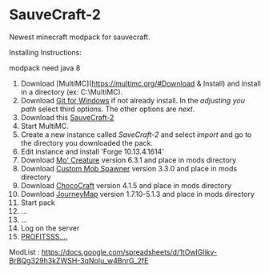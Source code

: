 # SauveCraft-2
Newest minecraft modpack for sauvecraft.

Installing Instructions: 

modpack need java 8

1. Download [MultiMC](https://multimc.org/#Download & Install) and install in a directory (ex: C:\MultiMC).
2. Download [Git for Windows](https://git-scm.com/download/win) if not already install. In the _adjusting you path_ select third options. The other options are _next_.
3. Download this [SauveCraft-2](https://github.com/lanord/SauveCraft-2/releases/download/0.9.0/SauveCraft-2.zip)
4. Start MultiMC.
5. Create a new instance called _SaveCraft-2_ and select _import_ and go to the directory you downloaded the pack.
6. Edit instance and install 'Forge 10.13.4.1614'
7. Download [Mo' Creature](http://minecraft.curseforge.com/projects/mo-creatures) version 6.3.1 and place in mods directory
8. Download [Custom Mob Spawner](http://minecraft.curseforge.com/projects/custom-mob-spawner) version 3.3.0 and place in mods directory
9. Download [ChocoCraft](http://minecraft.curseforge.com/projects/chococraft) version 4.1.5 and place in mods directory
10. Download [JourneyMap](http://minecraft.curseforge.com/projects/journeymap-32274) version 1.7.10-5.1.3 and place in mods directory
11. Start pack
12. ...
13. ...
14. Log on the server
15. [PROFITSSS....](https://www.youtube.com/watch?v=rzZLIBlFWUI)


ModList : https://docs.google.com/spreadsheets/d/1tOwlGIikv-BrBQg329h3kZWSH-3qNoIu_w4BnrG_2fE
